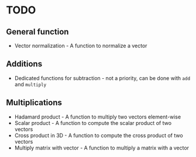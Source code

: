 # TODO

## General function

- Vector normalization - A function to normalize a vector 

## Additions

- Dedicated functions for subtraction - not a priority, can be done with `add` and `multiply`

## Multiplications

- Hadamard product - A function to multiply two vectors element-wise
- Scalar product - A function to compute the scalar product of two vectors
- Cross product in 3D - A function to compute the cross product of two vectors
- Multiply matrix with vector - A function to multiply a matrix with a vector
